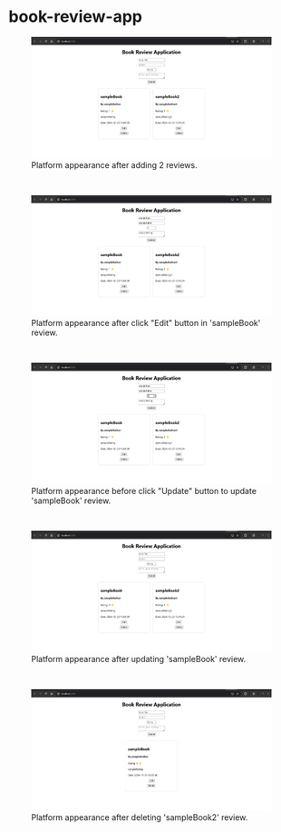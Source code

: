 # book-review-app
<figure>
  <img src="images/Screenshot 2024-12-23 224448.png" alt="Platform appearance after adding 2 reviews." />
  <figcaption>Platform appearance after adding 2 reviews.</figcaption>
</figure>

<br/>

<figure>
  <img src="images/Screenshot 2024-12-23 224554.png" alt="Platform appearance after click Edit button in sampleBook review." />
  <figcaption>Platform appearance after click "Edit" button in 'sampleBook' review.</figcaption>
</figure>

<br/>

<figure>
  <img src="images/Screenshot 2024-12-23 224615.png" alt="Platform appearance before click Update button to update sampleBook review." />
  <figcaption>Platform appearance before click "Update" button to update 'sampleBook' review.</figcaption>
</figure>

<br/>

<figure>
  <img src="images/Screenshot 2024-12-23 224627.png" alt="Platform appearance after click Update button to update sampleBook review." />
  <figcaption>Platform appearance after updating 'sampleBook' review.</figcaption>
</figure>

<br/>

<figure>
  <img src="images/Screenshot 2024-12-23 224648.png" alt="Platform appearance after deleting 'sampleBook2' review." />
  <figcaption>Platform appearance after deleting 'sampleBook2' review.</figcaption>
</figure>
